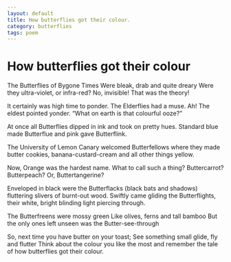 ```yaml
---
layout: default
title: How butterflies got their colour.
category: butterflies
tags: poem
---
```


# How butterflies got their colour

The Butterflies of Bygone Times
Were bleak, drab and quite dreary
Were they ultra-violet, or infra-red?
No, invisible! That was the theory!

It certainly was high time to ponder.
The Elderflies had a muse.
Ah! The eldest pointed yonder.
“What on earth is that colourful ooze?”

At once all Butterflies dipped in ink
and took on pretty hues.
Standard blue made Butterflue
and pink gave Butterflink.

The University of Lemon Canary
welcomed Butterfellows
where they made butter cookies, banana-custard-cream
and all other things yellow.

Now, Orange was the hardest name.
What to call such a thing?
Buttercarrot? Butterpeach?
Or, Buttertangerine?

Enveloped in black were the Butterflacks
(black bats and shadows)
fluttering slivers of burnt-out wood.
Swiftly came gliding the Butterflights,
their white, bright blinding light piercing through.

The Butterfreens were mossy green
Like olives, ferns and tall bamboo
But the only ones left unseen
was the Butter-see-through

So, next time you have butter on your toast;
See something small
                  glide, fly and flutter
Think about the colour you like the most
and remember the tale of how butterflies got their colour.
